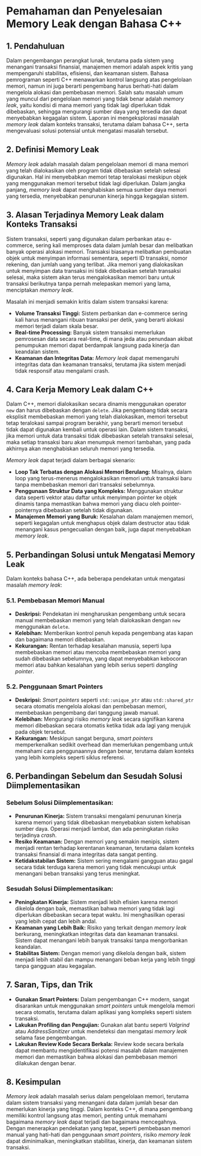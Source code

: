 # Pemahaman dan Penyelesaian Memory Leak dengan Bahasa C++

## 1. Pendahuluan

Dalam pengembangan perangkat lunak, terutama pada sistem yang menangani transaksi finansial, manajemen memori adalah aspek kritis yang mempengaruhi stabilitas, efisiensi, dan keamanan sistem. Bahasa pemrograman seperti C++ menawarkan kontrol langsung atas pengelolaan memori, namun ini juga berarti pengembang harus berhati-hati dalam mengelola alokasi dan pembebasan memori. Salah satu masalah umum yang muncul dari pengelolaan memori yang tidak benar adalah *memory leak*, yaitu kondisi di mana memori yang tidak lagi diperlukan tidak dibebaskan, sehingga mengurangi sumber daya yang tersedia dan dapat menyebabkan kegagalan sistem. Laporan ini mengeksplorasi masalah *memory leak* dalam konteks transaksi, terutama dalam bahasa C++, serta mengevaluasi solusi potensial untuk mengatasi masalah tersebut.

## 2. Definisi Memory Leak

*Memory leak* adalah masalah dalam pengelolaan memori di mana memori yang telah dialokasikan oleh program tidak dibebaskan setelah selesai digunakan. Hal ini menyebabkan memori tetap teralokasi meskipun objek yang menggunakan memori tersebut tidak lagi diperlukan. Dalam jangka panjang, *memory leak* dapat menghabiskan semua sumber daya memori yang tersedia, menyebabkan penurunan kinerja hingga kegagalan sistem.

## 3. Alasan Terjadinya Memory Leak dalam Konteks Transaksi

Sistem transaksi, seperti yang digunakan dalam perbankan atau e-commerce, sering kali memproses data dalam jumlah besar dan melibatkan banyak operasi alokasi memori. Transaksi biasanya melibatkan pembuatan objek untuk menyimpan informasi sementara, seperti ID transaksi, nomor rekening, dan jumlah uang yang terlibat. Jika memori yang dialokasikan untuk menyimpan data transaksi ini tidak dibebaskan setelah transaksi selesai, maka sistem akan terus mengalokasikan memori baru untuk transaksi berikutnya tanpa pernah melepaskan memori yang lama, menciptakan *memory leak*.

Masalah ini menjadi semakin kritis dalam sistem transaksi karena:

- **Volume Transaksi Tinggi:** Sistem perbankan dan e-commerce sering kali harus menangani ribuan transaksi per detik, yang berarti alokasi memori terjadi dalam skala besar.
- **Real-time Processing:** Banyak sistem transaksi memerlukan pemrosesan data secara real-time, di mana jeda atau penundaan akibat penumpukan memori dapat berdampak langsung pada kinerja dan keandalan sistem.
- **Keamanan dan Integritas Data:** *Memory leak* dapat memengaruhi integritas data dan keamanan transaksi, terutama jika sistem menjadi tidak responsif atau mengalami crash.

## 4. Cara Kerja Memory Leak dalam C++

Dalam C++, memori dialokasikan secara dinamis menggunakan operator `new` dan harus dibebaskan dengan `delete`. Jika pengembang tidak secara eksplisit membebaskan memori yang telah dialokasikan, memori tersebut tetap teralokasi sampai program berakhir, yang berarti memori tersebut tidak dapat digunakan kembali untuk operasi lain. Dalam sistem transaksi, jika memori untuk data transaksi tidak dibebaskan setelah transaksi selesai, maka setiap transaksi baru akan menumpuk memori tambahan, yang pada akhirnya akan menghabiskan seluruh memori yang tersedia.

*Memory leak* dapat terjadi dalam berbagai skenario:

- **Loop Tak Terbatas dengan Alokasi Memori Berulang:** Misalnya, dalam loop yang terus-menerus mengalokasikan memori untuk transaksi baru tanpa membebaskan memori dari transaksi sebelumnya.
- **Penggunaan Struktur Data yang Kompleks:** Menggunakan struktur data seperti vektor atau daftar untuk menyimpan pointer ke objek dinamis tanpa memastikan bahwa memori yang diacu oleh pointer-pointernya dibebaskan setelah tidak digunakan.
- **Manajemen Memori yang Buruk:** Kesalahan dalam manajemen memori, seperti kegagalan untuk menghapus objek dalam destructor atau tidak menangani kasus pengecualian dengan baik, juga dapat menyebabkan *memory leak*.

## 5. Perbandingan Solusi untuk Mengatasi Memory Leak

Dalam konteks bahasa C++, ada beberapa pendekatan untuk mengatasi masalah *memory leak*:

### 5.1. Pembebasan Memori Manual
- **Deskripsi:** Pendekatan ini mengharuskan pengembang untuk secara manual membebaskan memori yang telah dialokasikan dengan `new` menggunakan `delete`.
- **Kelebihan:** Memberikan kontrol penuh kepada pengembang atas kapan dan bagaimana memori dibebaskan.
- **Kekurangan:** Rentan terhadap kesalahan manusia, seperti lupa membebaskan memori atau mencoba membebaskan memori yang sudah dibebaskan sebelumnya, yang dapat menyebabkan kebocoran memori atau bahkan kesalahan yang lebih serius seperti *dangling pointer*.

### 5.2. Penggunaan Smart Pointers
- **Deskripsi:** *Smart pointers* seperti `std::unique_ptr` atau `std::shared_ptr` secara otomatis mengelola alokasi dan pembebasan memori, membebaskan pengembang dari tanggung jawab manual.
- **Kelebihan:** Mengurangi risiko *memory leak* secara signifikan karena memori dibebaskan secara otomatis ketika tidak ada lagi yang merujuk pada objek tersebut.
- **Kekurangan:** Meskipun sangat berguna, *smart pointers* memperkenalkan sedikit overhead dan memerlukan pengembang untuk memahami cara penggunaannya dengan benar, terutama dalam konteks yang lebih kompleks seperti siklus referensi.

## 6. Perbandingan Sebelum dan Sesudah Solusi Diimplementasikan

### Sebelum Solusi Diimplementasikan:
- **Penurunan Kinerja:** Sistem transaksi mengalami penurunan kinerja karena memori yang tidak dibebaskan menyebabkan sistem kehabisan sumber daya. Operasi menjadi lambat, dan ada peningkatan risiko terjadinya *crash*.
- **Resiko Keamanan:** Dengan memori yang semakin menipis, sistem menjadi rentan terhadap kerentanan keamanan, terutama dalam konteks transaksi finansial di mana integritas data sangat penting.
- **Ketidakstabilan Sistem:** Sistem sering mengalami gangguan atau gagal secara tidak terduga karena memori yang tidak mencukupi untuk menangani beban transaksi yang terus meningkat.

### Sesudah Solusi Diimplementasikan:
- **Peningkatan Kinerja:** Sistem menjadi lebih efisien karena memori dikelola dengan baik, memastikan bahwa memori yang tidak lagi diperlukan dibebaskan secara tepat waktu. Ini menghasilkan operasi yang lebih cepat dan lebih andal.
- **Keamanan yang Lebih Baik:** Risiko yang terkait dengan *memory leak* berkurang, meningkatkan integritas data dan keamanan transaksi. Sistem dapat menangani lebih banyak transaksi tanpa mengorbankan keandalan.
- **Stabilitas Sistem:** Dengan memori yang dikelola dengan baik, sistem menjadi lebih stabil dan mampu menangani beban kerja yang lebih tinggi tanpa gangguan atau kegagalan.

## 7. Saran, Tips, dan Trik

- **Gunakan Smart Pointers:** Dalam pengembangan C++ modern, sangat disarankan untuk menggunakan *smart pointers* untuk mengelola memori secara otomatis, terutama dalam aplikasi yang kompleks seperti sistem transaksi.
- **Lakukan Profiling dan Pengujian:** Gunakan alat bantu seperti *Valgrind* atau *AddressSanitizer* untuk mendeteksi dan mengatasi *memory leak* selama fase pengembangan.
- **Lakukan Review Kode Secara Berkala:** Review kode secara berkala dapat membantu mengidentifikasi potensi masalah dalam manajemen memori dan memastikan bahwa alokasi dan pembebasan memori dilakukan dengan benar.

## 8. Kesimpulan

*Memory leak* adalah masalah serius dalam pengelolaan memori, terutama dalam sistem transaksi yang menangani data dalam jumlah besar dan memerlukan kinerja yang tinggi. Dalam konteks C++, di mana pengembang memiliki kontrol langsung atas memori, penting untuk memahami bagaimana *memory leak* dapat terjadi dan bagaimana mencegahnya. Dengan menerapkan pendekatan yang tepat, seperti pembebasan memori manual yang hati-hati dan penggunaan *smart pointers*, risiko *memory leak* dapat diminimalkan, meningkatkan stabilitas, kinerja, dan keamanan sistem transaksi.
